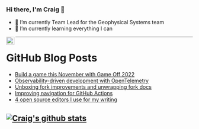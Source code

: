 ### Hi there, I'm Craig 👋

<!--
**CraigTeelFugro/CraigTeelFugro** is a ✨ _special_ ✨ repository because its `README.md` (this file) appears on your GitHub profile.

Here are some ideas to get you started:
-->

- 🔭 I’m currently Team Lead for the Geophysical Systems team
- 🌱 I’m currently learning everything I can

[<img align="left" alt="Craig Teel | LinkedIn" width="22px" src="https://cdn.jsdelivr.net/npm/simple-icons@v3/icons/linkedin.svg" />][linkedin]

---

# GitHub Blog Posts

<!-- BLOG-POST-LIST:START -->
- [Build a game this November with Game Off 2022](https://github.blog/2022-10-21-build-a-game-this-november-with-game-off-2022/)
- [Observability-driven development with OpenTelemetry](https://opensource.com/article/22/10/observability-driven-development-opentelemetry)
- [Unboxing fork improvements and unwrapping fork docs](https://github.blog/2022-10-20-unboxing-fork-improvements-and-unwrapping-fork-docs/)
- [Improving navigation for GitHub Actions](https://github.blog/2022-10-20-improving-navigation-for-github-actions/)
- [4 open source editors I use for my writing](https://opensource.com/article/22/10/open-source-editors)
<!-- BLOG-POST-LIST:END -->

## [![Craig's github stats](https://github-readme-stats.vercel.app/api?username=craigteelfugro)](https://github.com/anuraghazra/github-readme-stats)


[linkedin]: https://linkedin.com/in/craig-teel-b8786771

